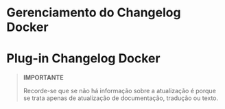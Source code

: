 # Gerenciamento do Changelog Docker

# Plug-in Changelog Docker

>**IMPORTANTE**
>
>Recorde-se que se não há informação sobre a atualização é porque se trata apenas de atualização de documentação, tradução ou texto.

